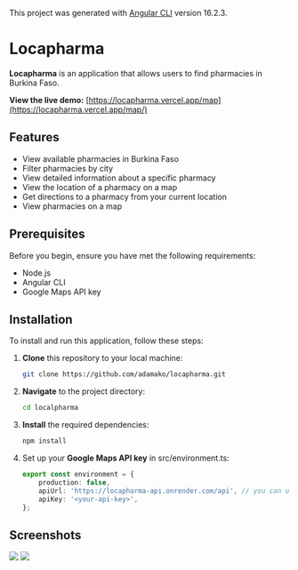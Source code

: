 This project was generated with [Angular CLI](https://github.com/angular/angular-cli) version 16.2.3.

# Locapharma

**Locapharma** is an application that allows users to find pharmacies in Burkina Faso.

**View the live demo:** [https://locapharma.vercel.app/map](https://locapharma.vercel.app/map/)

## Features

- View available pharmacies in Burkina Faso
- Filter pharmacies by city
- View detailed information about a specific pharmacy
- View the location of a pharmacy on a map
- Get directions to a pharmacy from your current location
- View pharmacies on a map

## Prerequisites

Before you begin, ensure you have met the following requirements:

- Node.js
- Angular CLI
- Google Maps API key

## Installation

To install and run this application, follow these steps:

1. **Clone** this repository to your local machine:

   ```bash
   git clone https://github.com/adamako/locapharma.git
   ```

2. **Navigate** to the project directory:

   ```bash
   cd localpharma
   ```

3. **Install** the required dependencies:

   ```bash
   npm install
   ```
4. Set up your **Google Maps API key** in src/environment.ts: 
   ```typescript 
   export const environment = {
       production: false,
       apiUrl: 'https://locapharma-api.onrender.com/api', // you can use your own service
       apiKey: '<your-api-key>',
   };

## Screenshots

![](/Users/adamako/master/web/locapharma/src/assets/screenshots/pharamacies.png)
![](/Users/adamako/master/web/locapharma/src/assets/screenshots/map.png)
